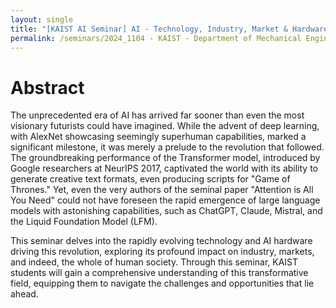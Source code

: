 ```yaml
---
layout: single
title: "[KAIST AI Seminar] AI - Technology, Industry, Market & Hardware"
permalink: /seminars/2024_1104 - KAIST - Department of Mechanical Engineering/abstract/
---
```


<head>
	<link rel="stylesheet" href="/resource/styles.css">
</head>

<h1 id="abstract">
	Abstract
</h1>

The unprecedented era of AI has arrived far sooner than even the most visionary futurists could have imagined. While the advent of deep learning, with AlexNet showcasing seemingly superhuman capabilities, marked a significant milestone, it was merely a prelude to the revolution that followed. The groundbreaking performance of the Transformer model, introduced by Google researchers at NeurIPS 2017, captivated the world with its ability to generate creative text formats, even producing scripts for "Game of Thrones." Yet, even the very authors of the seminal paper "Attention is All You Need" could not have foreseen the rapid emergence of large language models with astonishing capabilities, such as ChatGPT, Claude, Mistral, and the Liquid Foundation Model (LFM).

This seminar delves into the rapidly evolving technology and AI hardware driving this revolution, exploring its profound impact on industry, markets, and indeed, the whole of human society. Through this seminar, KAIST students will gain a comprehensive understanding of this transformative field, equipping them to navigate the challenges and opportunities that lie ahead.
